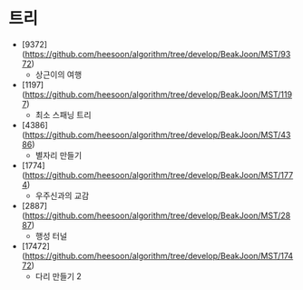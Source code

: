 트리
==========================================================================================
* [9372] (https://github.com/heesoon/algorithm/tree/develop/BeakJoon/MST/9372)
  * 상근이의 여행
* [1197] (https://github.com/heesoon/algorithm/tree/develop/BeakJoon/MST/1197)
  * 최소 스패닝 트리
* [4386] (https://github.com/heesoon/algorithm/tree/develop/BeakJoon/MST/4386)
  * 별자리 만들기
* [1774] (https://github.com/heesoon/algorithm/tree/develop/BeakJoon/MST/1774)
  * 우주신과의 교감
* [2887] (https://github.com/heesoon/algorithm/tree/develop/BeakJoon/MST/2887)
  * 행성 터널
* [17472] (https://github.com/heesoon/algorithm/tree/develop/BeakJoon/MST/17472)
  * 다리 만들기 2